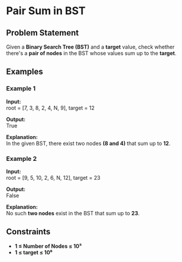 # Pair Sum in BST

## Problem Statement  
Given a **Binary Search Tree (BST)** and a **target** value, check whether there's a **pair of nodes** in the BST whose values sum up to the **target**.

## Examples  

### Example 1  
**Input:**  
root = [7, 3, 8, 2, 4, N, 9], target = 12

**Output:**  
True

**Explanation:**  
In the given BST, there exist two nodes **(8 and 4)** that sum up to **12**.

### Example 2  
**Input:**  
root = [9, 5, 10, 2, 6, N, 12], target = 23


**Output:**  
False


**Explanation:**  
No such **two nodes** exist in the BST that sum up to **23**.

## Constraints  
- **1 ≤ Number of Nodes ≤ 10⁵**  
- **1 ≤ target ≤ 10⁶**  
